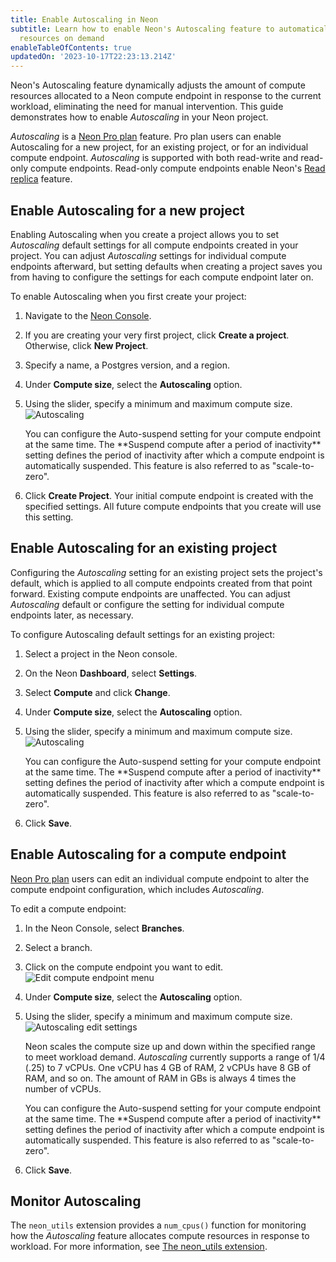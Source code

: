 ```yaml
---
title: Enable Autoscaling in Neon
subtitle: Learn how to enable Neon's Autoscaling feature to automatically scale compute
  resources on demand
enableTableOfContents: true
updatedOn: '2023-10-17T22:23:13.214Z'
---
```


Neon's Autoscaling feature dynamically adjusts the amount of compute resources allocated to a Neon compute endpoint in response to the current workload, eliminating the need for manual intervention. This guide demonstrates how to enable _Autoscaling_ in your Neon project.

_Autoscaling_ is a [Neon Pro plan](/docs/introduction/pro-plan) feature. Pro plan users can enable Autoscaling for a new project, for an existing project, or for an individual compute endpoint. _Autoscaling_ is supported with both read-write and read-only compute endpoints. Read-only compute endpoints enable Neon's [Read replica](/docs/introduction/read-replicas) feature.

## Enable Autoscaling for a new project

Enabling Autoscaling when you create a project allows you to set _Autoscaling_ default settings for all compute endpoints created in your project. You can adjust _Autoscaling_ settings for individual compute endpoints afterward, but setting defaults when creating a project saves you from having to configure the settings for each compute endpoint later on.

To enable Autoscaling when you first create your project:

1. Navigate to the [Neon Console](https://console.neon.tech).
2. If you are creating your very first project, click **Create a project**. Otherwise, click **New Project**.
3. Specify a name, a Postgres version, and a region.
4. Under **Compute size**, select the **Autoscaling** option.
5. Using the slider, specify a minimum and maximum compute size.
    ![Autoscaling](/docs/guides/autoscaling_project_creation.png)

    <Admonition type="note">
    You can configure the Auto-suspend setting for your compute endpoint at the same time. The **Suspend compute after a period of inactivity** setting defines the period of inactivity after which a compute endpoint is automatically suspended. This feature is also referred to as "scale-to-zero".
    </Admonition>

6. Click **Create Project**. Your initial compute endpoint is created with the specified settings. All future compute endpoints that you create will use this setting.

## Enable Autoscaling for an existing project

Configuring the _Autoscaling_ setting for an existing project sets the project's default, which is applied to all compute endpoints created from that point forward. Existing compute endpoints are unaffected. You can adjust _Autoscaling_ default or configure the setting for individual compute endpoints later, as necessary.

To configure Autoscaling default settings for an existing project:

1. Select a project in the Neon console.
1. On the Neon **Dashboard**, select **Settings**.
1. Select **Compute** and click **Change**.
1. Under **Compute size**, select the **Autoscaling** option.
1. Using the slider, specify a minimum and maximum compute size.
    ![Autoscaling](/docs/guides/autoscaling_existing_project.png)

    <Admonition type="note">
    You can configure the Auto-suspend setting for your compute endpoint at the same time. The **Suspend compute after a period of inactivity** setting defines the period of inactivity after which a compute endpoint is automatically suspended. This feature is also referred to as "scale-to-zero".
    </Admonition>

6. Click **Save**.

## Enable Autoscaling for a compute endpoint

[Neon Pro plan](/docs/introduction/pro-plan) users can edit an individual compute endpoint to alter the compute endpoint configuration, which includes _Autoscaling_.

To edit a compute endpoint:

1. In the Neon Console, select **Branches**.
1. Select a branch.
1. Click on the compute endpoint you want to edit.
![Edit compute endpoint menu](/docs/guides/autoscaling_edit.png)
1. Under **Compute size**, select the **Autoscaling** option.
1. Using the slider, specify a minimum and maximum compute size.
    ![Autoscaling edit settings](/docs/guides/autoscaling_edit_settings.png)

    Neon scales the compute size up and down within the specified range to meet workload demand. _Autoscaling_ currently supports a range of 1/4 (.25) to 7 vCPUs. One vCPU has 4 GB of RAM, 2 vCPUs have 8 GB of RAM, and so on. The amount of RAM in GBs is always 4 times the number of vCPUs.

    <Admonition type="note">
    You can configure the Auto-suspend setting for your compute endpoint at the same time. The **Suspend compute after a period of inactivity** setting defines the period of inactivity after which a compute endpoint is automatically suspended. This feature is also referred to as "scale-to-zero".
    </Admonition>
1. Click **Save**.

## Monitor Autoscaling

The `neon_utils` extension provides a `num_cpus()` function for monitoring how the _Autoscaling_ feature allocates compute resources in response to workload. For more information, see [The neon_utils extension](/docs/extensions/neon-utils).

